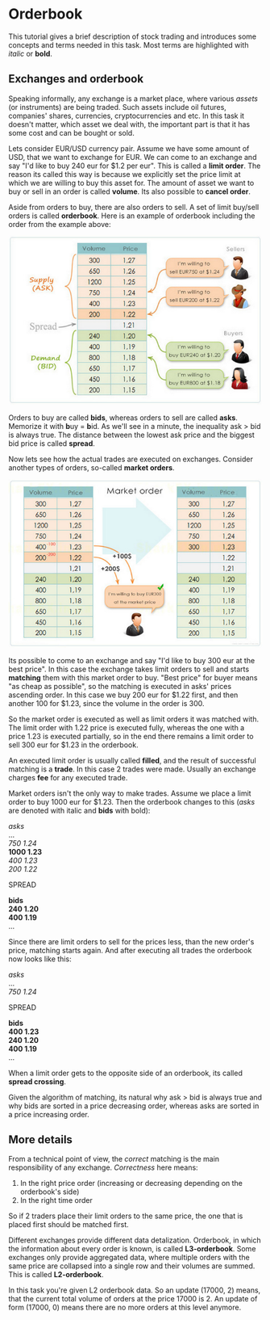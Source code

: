 # Orderbook

This tutorial gives a brief description of stock trading and introduces some concepts and terms needed in this task. Most terms are highlighted
with _italic_ or **bold**.

## Exchanges and orderbook

Speaking informally, any exchange is a market place, where various *assets* (or instruments) are being traded. Such assets include
oil futures, companies' shares, currencies, cryptocurrencies and etc. In this task it doesn't matter, which asset we deal with, the important part is that it has some cost and can be bought or sold.

Lets consider EUR/USD currency pair. Assume we have some amount of USD, that we want to exchange for EUR. We can come to an exchange and say "I'd like to buy 240 eur for $1.2 per eur". This is called a **limit order**. The reason its called this way is because we explicitly set the price limit at which we are willing to buy this asset for. The amount of asset we want to buy or sell in an order is called **volume**. Its also possible to **cancel
order**.

Aside from orders to buy, there are also orders to sell. A set of limit buy/sell orders is called **orderbook**. Here is an example of orderbook including the order from the example above:

![](orderbook.jpg)

Orders to buy are called **bids**, whereas orders to sell are called **asks**. Memorize it with **b**uy = **b**id. As we'll see in a minute,
the inequality ask > bid is always true. The distance between the lowest ask price and the biggest bid price is called **spread**.

Now lets see how the actual trades are executed on exchanges. Consider another types of orders, so-called **market orders**.

![](trade.jpg)

Its possible to come to an exchange and say "I'd like to buy 300 eur at the best price". In this case the exchange takes limit orders to sell and starts **matching** them with this market order to buy. "Best price" for buyer means "as cheap as possible", so the matching is executed in asks' prices
ascending order. In this case we buy 200 eur for $1.22 first, and then another 100 for $1.23, since the volume in the order is 300.

So the market order is executed as well as limit orders it was matched with. The limit order with 1.22 price is executed fully, whereas the one with a price 1.23 is executed partially, so in the end there remains a limit order to sell 300 eur for $1.23 in the orderbook.

An executed limit order is usually called **filled**, and the result of successful matching is a **trade**. In this case 2 trades were made. Usually an exchange charges **fee** for any executed trade.

Market orders isn't the only way to make trades. Assume we place a limit order to buy 1000 eur for $1.23. Then the orderbook changes to this (*asks* are
denoted with italic and **bids** with bold):

*asks* <br>
... <br>
*750 1.24*<br> 
**1000 1.23** <br>
*400 1.23* <br>
*200 1.22*<br>

SPREAD

**bids**<br>
**240 1.20**<br>
**400 1.19**<br>
...


Since there are limit orders to sell for the prices less, than the new order's price, matching starts again. And after executing all trades the orderbook now looks like this:

*asks*<br> 
... <br>
*750 1.24*<br>

SPREAD

**bids** <br>
**400 1.23** <br>
**240 1.20** <br>
**400 1.19** <br>
...

When a limit order gets to the opposite side of an orderbook, its called **spread crossing**.

Given the algorithm of matching, its natural why ask > bid is always true and why bids are sorted in a price decreasing order, whereas asks are sorted
in a price increasing order.

## More details

From a technical point of view, the *correct* matching is the main responsibility of any exchange. *Correctness* here means:
1. In the right price order (increasing or decreasing depending on the orderbook's side)
2. In the right time order

So if 2 traders place their limit orders to the same price, the one that is placed first should be matched first.

Different exchanges provide different data detalization. Orderbook, in which the information about every order is known, is called **L3-orderbook**. Some exchanges only provide aggregated data, where multiple orders with the same price are collapsed into a single row and their volumes are summed. This is called **L2-orderbook**.

In this task you're given L2 orderbook data. So an update (17000, 2) means, that the current total volume of orders at the price 17000 is 2.
An update of form (17000, 0) means there are no more orders at this level anymore.
